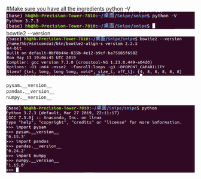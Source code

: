 #Make sure you have all the ingredients
python -V
![Image text](images/python.png)
bowtie2 --version
![Image text](images/bowtie2.png)
```
pysam.__version__
pandas.__version__
numpy.__version__
```
![Image text](images/pakgs.png)
